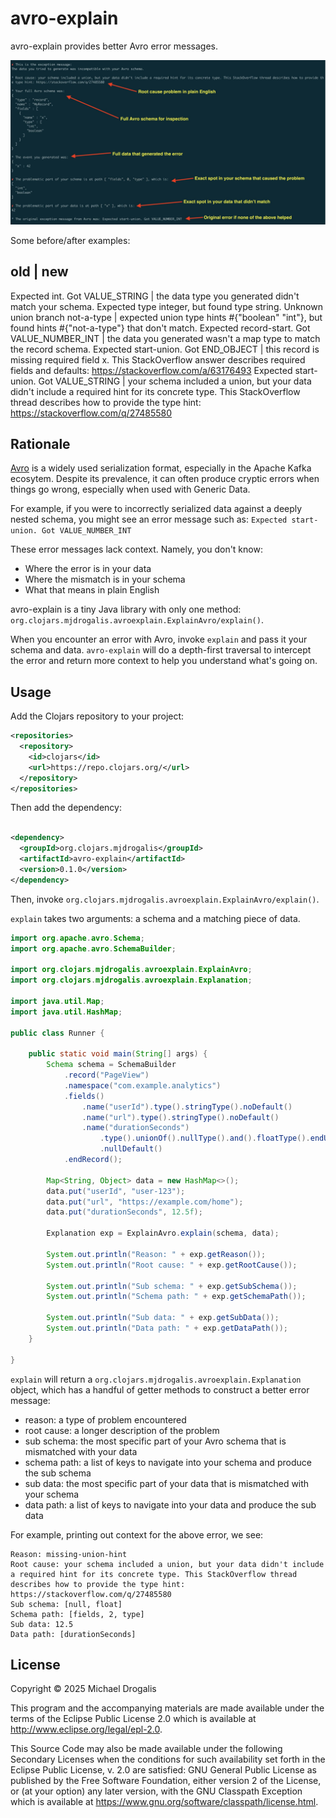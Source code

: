 # avro-explain

avro-explain provides better Avro error messages.

![Example image](docs/example.jpeg)

Some before/after examples:

old | new
---------
Expected int. Got VALUE_STRING | the data type you generated didn't match your schema. Expected type integer, but found type string.
Unknown union branch not-a-type | expected union type hints #{"boolean" "int"}, but found hints #{"not-a-type"} that don't match.
Expected record-start. Got VALUE_NUMBER_INT | the data you generated wasn't a map type to match the record schema.
Expected start-union. Got END_OBJECT | this record is missing required field x. This StackOverflow answer describes required fields and defaults: https://stackoverflow.com/a/63176493
Expected start-union. Got VALUE_STRING | your schema included a union, but your data didn't include a required hint for its concrete type. This StackOverflow thread describes how to provide the type hint: https://stackoverflow.com/q/27485580

## Rationale

[Avro](https://avro.apache.org/) is a widely used serialization format, especially in the Apache Kafka ecosytem. Despite its prevalence, it can often produce cryptic errors when things go wrong, especially when used with Generic Data.

For example, if you were to incorrectly serialized data against a deeply nested schema, you might see an error message such as: `Expected start-union. Got VALUE_NUMBER_INT`

These error messages lack context. Namely, you don't know:
- Where the error is in your data
- Where the mismatch is in your schema
- What that means in plain English

avro-explain is a tiny Java library with only one method: `org.clojars.mjdrogalis.avroexplain.ExplainAvro/explain()`.

When you encounter an error with Avro, invoke `explain` and pass it your schema and data. `avro-explain` will do a depth-first traversal to intercept the error and return more context to help you understand what's going on.

## Usage

Add the Clojars repository to your project:

```xml
<repositories>
  <repository>
    <id>clojars</id>
    <url>https://repo.clojars.org/</url>
  </repository>
</repositories>
```

Then add the dependency:

```xml

<dependency>
  <groupId>org.clojars.mjdrogalis</groupId>
  <artifactId>avro-explain</artifactId>
  <version>0.1.0</version>
</dependency>
```

Then, invoke `org.clojars.mjdrogalis.avroexplain.ExplainAvro/explain()`.

`explain` takes two arguments: a schema and a matching piece of data.

```java
import org.apache.avro.Schema;
import org.apache.avro.SchemaBuilder;

import org.clojars.mjdrogalis.avroexplain.ExplainAvro;
import org.clojars.mjdrogalis.avroexplain.Explanation;

import java.util.Map;
import java.util.HashMap;

public class Runner {

    public static void main(String[] args) {
        Schema schema = SchemaBuilder
            .record("PageView")
            .namespace("com.example.analytics")
            .fields()
                .name("userId").type().stringType().noDefault()
                .name("url").type().stringType().noDefault()
                .name("durationSeconds")
                    .type().unionOf().nullType().and().floatType().endUnion()
                    .nullDefault()
            .endRecord();

        Map<String, Object> data = new HashMap<>();
        data.put("userId", "user-123");
        data.put("url", "https://example.com/home");
        data.put("durationSeconds", 12.5f);

        Explanation exp = ExplainAvro.explain(schema, data);

        System.out.println("Reason: " + exp.getReason());
        System.out.println("Root cause: " + exp.getRootCause());

        System.out.println("Sub schema: " + exp.getSubSchema());
        System.out.println("Schema path: " + exp.getSchemaPath());

        System.out.println("Sub data: " + exp.getSubData());
        System.out.println("Data path: " + exp.getDataPath());
    }

}
```

`explain` will return a `org.clojars.mjdrogalis.avroexplain.Explanation` object, which has a handful of getter methods to construct a better error message:

- reason: a type of problem encountered
- root cause: a longer description of the problem
- sub schema: the most specific part of your Avro schema that is mismatched with your data
- schema path: a list of keys to navigate into your schema and produce the sub schema
- sub data: the most specific part of your data that is mismatched with your schema
- data path: a list of keys to navigate into your data and produce the sub data

For example, printing out context for the above error, we see:

```
Reason: missing-union-hint
Root cause: your schema included a union, but your data didn't include a required hint for its concrete type. This StackOverflow thread describes how to provide the type hint: https://stackoverflow.com/q/27485580
Sub schema: [null, float]
Schema path: [fields, 2, type]
Sub data: 12.5
Data path: [durationSeconds]
```

## License

Copyright © 2025 Michael Drogalis

This program and the accompanying materials are made available under the
terms of the Eclipse Public License 2.0 which is available at
http://www.eclipse.org/legal/epl-2.0.

This Source Code may also be made available under the following Secondary
Licenses when the conditions for such availability set forth in the Eclipse
Public License, v. 2.0 are satisfied: GNU General Public License as published by
the Free Software Foundation, either version 2 of the License, or (at your
option) any later version, with the GNU Classpath Exception which is available
at https://www.gnu.org/software/classpath/license.html.

